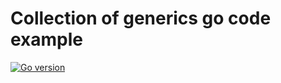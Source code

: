 # Collection of generics go code example
[![Go version](https://img.shields.io/badge/go-v1.18-blue)](https://golang.org/dl/#stable)
